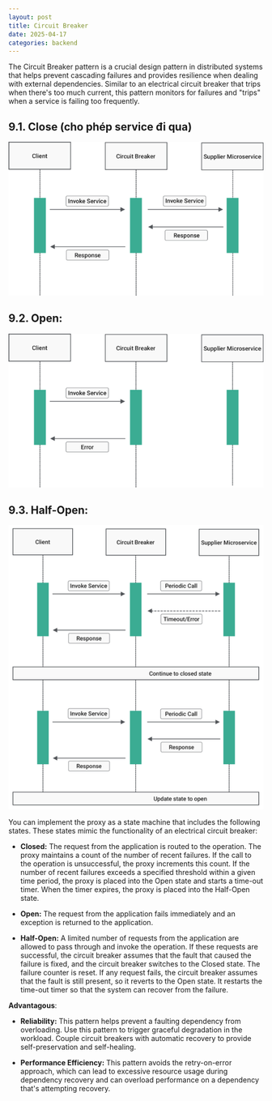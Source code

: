```yaml
---
layout: post
title: Circuit Breaker
date: 2025-04-17
categories: backend
---
```


The Circuit Breaker pattern is a crucial design pattern in distributed systems that helps prevent cascading failures and provides resilience when dealing with external dependencies. Similar to an electrical circuit breaker that trips when there's too much current, this pattern monitors for failures and "trips" when a service is failing too frequently.

## 9.1. Close (cho phép service đi qua)

![](/images/Circuit_Breaker_-Closed_state.png)

## 9.2. Open:

![](/images/Circuit_Breaker_-Openstate.png)

## 9.3. Half-Open:

![](/images/Circuit_Breaker_-Half_Open_state.png)

You can implement the proxy as a state machine that includes the following states. These states mimic the functionality of an electrical circuit breaker:

- **Closed:** The request from the application is routed to the operation. The proxy maintains a count of the number of recent failures. If the call to the operation is unsuccessful, the proxy increments this count. If the number of recent failures exceeds a specified threshold within a given time period, the proxy is placed into the Open state and starts a time-out timer. When the timer expires, the proxy is placed into the Half-Open state.

- **Open:** The request from the application fails immediately and an exception is returned to the application.

- **Half-Open:** A limited number of requests from the application are allowed to pass through and invoke the operation. If these requests are successful, the circuit breaker assumes that the fault that caused the failure is fixed, and the circuit breaker switches to the Closed state. The failure counter is reset. If any request fails, the circuit breaker assumes that the fault is still present, so it reverts to the Open state. It restarts the time-out timer so that the system can recover from the failure.

**Advantagous**:

- **Reliability:** This pattern helps prevent a faulting dependency from overloading. Use this pattern to trigger graceful degradation in the workload. Couple circuit breakers with automatic recovery to provide self-preservation and self-healing.

- **Performance Efficiency:** This pattern avoids the retry-on-error approach, which can lead to excessive resource usage during dependency recovery and can overload performance on a dependency that's attempting recovery.
